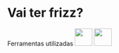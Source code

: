 # Vai ter frizz?

Ferramentas utilizadas
<img src="https://www.freepnglogos.com/uploads/html5-logo-png/html5-logo-image-logo-html-7.png" width="40" height="40"/>
<img src="https://www.chicagocomputerclasses.com/wp-content/uploads/2016/01/jquery.gif" width="40" height="40"/>
